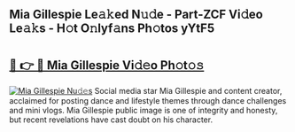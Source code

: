 ## Mia Gillespie Le𝚊𝚔ed N𝚞𝚍e - Part-ZCF Vi𝚍eo Le𝚊𝚔s - H𝚘t O𝚗lyf𝚊ns Ph𝚘tos yYtF5

# <h2><a href="http://hf5e5u2.feru.top/?c=Mia+Gillespie">🔗 👉 🔴 Mia Gillespie Vi𝚍𝚎o Ph𝚘t𝚘𝚜</a></h2>

[![Mia Gillespie Nu𝚍𝚎s](https://i.imgur.com/0TWrTi3.gif)](http://hf5e5u2.feru.top/?c=Mia+Gillespie)
Social media star Mia Gillespie and content creator, acclaimed for posting dance and lifestyle themes through dance challenges and mini vlogs. Mia Gillespie public image is one of integrity and honesty, but recent revelations have cast doubt on his character. 
